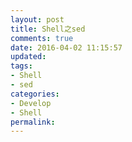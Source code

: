 ```yaml
---
layout: post
title: Shell之sed
comments: true
date: 2016-04-02 11:15:57
updated:
tags:
- Shell
- sed
categories:
- Develop
- Shell
permalink:
---
```

